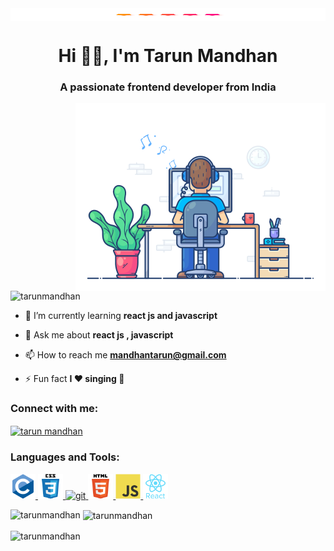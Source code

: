 <img align="top" alt="logo" width="1050" height="20" src="https://github.com/tarunmandhan/tarunmandhan/blob/main/10.gif" />

<h1 align="center">Hi 🙋‍♂️, I'm Tarun Mandhan</h1>
<h3 align="center">A passionate frontend developer from India</h3>

<img align="right" alt="coding" width="400" src="https://github.com/tarunmandhan/tarunmandhan/blob/main/5.gif" />

<p align="left"> <img src="https://komarev.com/ghpvc/?username=tarunmandhan&label=Profile%20views&color=0e75b6&style=flat" alt="tarunmandhan" /> </p>

- 🌱 I’m currently learning **react js and javascript**

- 💬 Ask me about **react js , javascript**

- 📫 How to reach me **mandhantarun@gmail.com**

- ⚡ Fun fact **I ❤️ singing 🎤**

<h3 align="left">Connect with me:</h3>
<p align="left">
<a href="https://linkedin.com/in/tarun mandhan" target="blank"><img align="center" src="https://raw.githubusercontent.com/rahuldkjain/github-profile-readme-generator/master/src/images/icons/Social/linked-in-alt.svg" alt="tarun mandhan" height="30" width="40" /></a>
</p>

<h3 align="left">Languages and Tools:</h3>
<p align="left"> <a href="https://www.cprogramming.com/" target="_blank" rel="noreferrer"> <img src="https://raw.githubusercontent.com/devicons/devicon/master/icons/c/c-original.svg" alt="c" width="40" height="40"/> </a> <a href="https://www.w3schools.com/css/" target="_blank" rel="noreferrer"> <img src="https://raw.githubusercontent.com/devicons/devicon/master/icons/css3/css3-original-wordmark.svg" alt="css3" width="40" height="40"/> </a> <a href="https://git-scm.com/" target="_blank" rel="noreferrer"> <img src="https://www.vectorlogo.zone/logos/git-scm/git-scm-icon.svg" alt="git" width="40" height="40"/> </a> <a href="https://www.w3.org/html/" target="_blank" rel="noreferrer"> <img src="https://raw.githubusercontent.com/devicons/devicon/master/icons/html5/html5-original-wordmark.svg" alt="html5" width="40" height="40"/> </a> <a href="https://developer.mozilla.org/en-US/docs/Web/JavaScript" target="_blank" rel="noreferrer"> <img src="https://raw.githubusercontent.com/devicons/devicon/master/icons/javascript/javascript-original.svg" alt="javascript" width="40" height="40"/> </a> <a href="https://reactjs.org/" target="_blank" rel="noreferrer"> <img src="https://raw.githubusercontent.com/devicons/devicon/master/icons/react/react-original-wordmark.svg" alt="react" width="40" height="40"/> </a> </p>

<p><img align="left" src="https://github-readme-stats.vercel.app/api/top-langs?username=tarunmandhan&show_icons=true&locale=en&layout=compact" alt="tarunmandhan" /></p>

<p>&nbsp;<img align="center" src="https://github-readme-stats.vercel.app/api?username=tarunmandhan&show_icons=true&locale=en" alt="tarunmandhan" /></p>

<p><img align="center" src="https://github-readme-streak-stats.herokuapp.com/?user=tarunmandhan&" alt="tarunmandhan" /></p>
